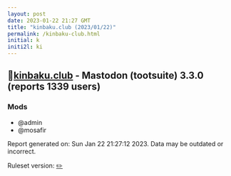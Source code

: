 ```yaml
---
layout: post
date: 2023-01-22 21:27 GMT
title: "kinbaku.club (2023/01/22)"
permalink: /kinbaku-club.html
initial: k
initi2l: ki
---
```


## 🐘[kinbaku.club](https://kinbaku.club) - Mastodon (tootsuite) 3.3.0 (reports 1339 users)

### Mods
 * @admin
 * @mosafir

Report generated on: Sun Jan 22 21:27:12 2023. Data may be outdated or incorrect.

Ruleset version: [✏️](/version-pencil)
